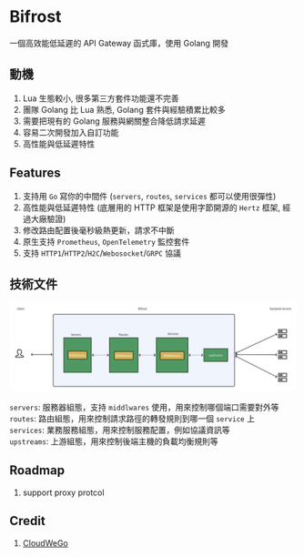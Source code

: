 # Bifrost

一個高效能低延遲的 API Gateway 函式庫，使用 Golang 開發

## 動機

1. Lua 生態較小, 很多第三方套件功能還不完善
1. 團隊 Golang 比 Lua 熟悉, Golang 套件與經驗積累比較多
1. 需要把現有的 Golang 服務與網關整合降低請求延遲
1. 容易二次開發加入自訂功能
1. 高性能與低延遲特性

## Features

1. 支持用 `Go` 寫你的中間件 (`servers`, `routes`, `services` 都可以使用很彈性)
1. 高性能與低延遲特性 (底層用的 HTTP 框架是使用字節開源的 `Hertz` 框架, 經過大廠驗證)
1. 修改路由配置後毫秒級熱更新，請求不中斷
1. 原生支持 `Prometheus`, `OpenTelemetry` 監控套件
1. 支持 `HTTP1`/`HTTP2`/`H2C`/`Webosocket`/`GRPC` 協議

## 技術文件

![flow](/docs/images/bifrost_arch.png)

`servers`: 服務器組態，支持 `middlwares` 使用，用來控制哪個端口需要對外等 \
`routes`: 路由組態，用來控制請求路徑的轉發規則到哪一個 `service` 上 \
`services`: 業務服務組態，用來控制服務配置，例如協議資訊等 \
`upstreams`: 上游組態，用來控制後端主機的負載均衡規則等

## Roadmap

1. support proxy protcol

## Credit

1. [CloudWeGo](https://www.cloudwego.io/)
